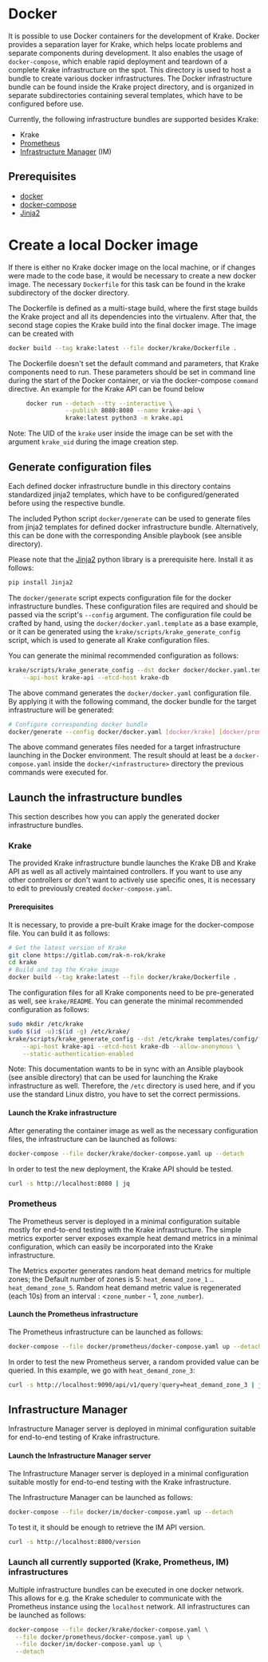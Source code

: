 # Docker

It is possible to use Docker containers for the development of Krake. Docker provides
a separation layer for Krake, which helps locate problems and separate components during development.
It also enables the usage of `docker-compose`, which enable rapid deployment and teardown
of a complete Krake infrastructure on the spot.
This directory is used to host a bundle to create various docker infrastructures.
The Docker infrastructure bundle can be found inside the Krake project directory, and is organized in separate
subdirectories containing several templates, which have to be configured before use.

Currently, the following infrastructure bundles are supported besides Krake:

- Krake
- [Prometheus](https://prometheus.io/)
- [Infrastructure Manager](https://github.com/grycap/im) (IM)

## Prerequisites

- [docker](https://www.docker.com/)
- [docker-compose](https://docs.docker.com/compose/)
- [Jinja2](https://pypi.org/project/Jinja2/)

Create a local Docker image
===========================

If there is either no Krake docker image on the local machine, or if changes were made to the code base,
it would be necessary to create a new docker image.
The necessary `Dockerfile` for this task can be found in the krake subdirectory of the docker directory.

The Dockerfile is defined as a multi-stage build, where the first stage builds the Krake project
and all its dependencies into the virtualenv. After that, the second stage copies the Krake build
into the final docker image.
The image can be created with

```bash
docker build --tag krake:latest --file docker/krake/Dockerfile .
```

The Dockerfile doesn't set the default command and parameters, that Krake components need to run.
These parameters should be set in command line during the start of the Docker container,
or via the docker-compose ``command`` directive.
An example for the Krake API can be found below

```bash
     docker run --detach --tty --interactive \
                --publish 8080:8080 --name krake-api \
                krake:latest python3 -m krake.api
```

Note: The UID of the `krake` user inside the image can be set with the argument `krake_uid` during the image creation step.

## Generate configuration files

Each defined docker infrastructure bundle in this directory contains standardized jinja2
templates, which have to be configured/generated before using the respective bundle.

The included Python script `docker/generate` can be used to generate files from jinja2 templates
for defined docker infrastructure bundle. Alternatively, this can be done with the
corresponding Ansible playbook (see ansible directory).

Please note that the [Jinja2](https://pypi.org/project/Jinja2/) python library
is a prerequisite here. Install it as follows:
```bash
pip install Jinja2
```

The `docker/generate` script expects configuration file for the docker infrastructure
bundles. These configuration files are required and should be passed via the script's
``--config`` argument. The configuration file could be crafted by hand,
using the `docker/docker.yaml.template` as a base example, or it can be generated
using the `krake/scripts/krake_generate_config` script, which is used to generate all
Krake configuration files.

You can generate the minimal recommended configuration as follows:

```bash
krake/scripts/krake_generate_config --dst docker docker/docker.yaml.template \
    --api-host krake-api --etcd-host krake-db
```

The above command generates the `docker/docker.yaml` configuration file.
By applying it with the following command, the docker bundle for the target infrastructure will be generated:

```bash
# Configure corresponding docker bundle
docker/generate --config docker/docker.yaml [docker/krake] [docker/prometheus] [docker/im]
```

The above command generates files needed for a target infrastructure launching
in the Docker environment. The result should at least be a `docker-compose.yaml` inside the
`docker/<infrastructure>` directory the previous commands were executed for.


## Launch the infrastructure bundles

This section describes how you can apply the generated docker infrastructure bundles.

### Krake

The provided Krake infrastructure bundle launches the Krake DB and Krake API as well as all actively
maintained controllers. If you want to use any other controllers or don't want to actively use specific ones,
it is necessary to edit to previously created `docker-compose.yaml`.

#### Prerequisites

It is necessary, to provide a pre-built Krake image for the docker-compose file. You can build it as follows:

```bash
# Get the latest version of Krake
git clone https://gitlab.com/rak-n-rok/krake
cd krake
# Build and tag the Krake image
docker build --tag krake:latest --file docker/krake/Dockerfile .
```

The configuration files for all Krake components need to be pre-generated as well, see `krake/README`.
You can generate the minimal recommended configuration as follows:

```bash
sudo mkdir /etc/krake
sudo $(id -u):$(id -g) /etc/krake/
krake/scripts/krake_generate_config --dst /etc/krake templates/config/*.template templates/config/krakectl.yaml.template \
    --api-host krake-api --etcd-host krake-db --allow-anonymous \
    --static-authentication-enabled
```

Note: This documentation wants to be in sync with an Ansible playbook (see ansible directory) that
can be used for launching the Krake infrastructure as well. Therefore, the `/etc` directory is
used here, and if you use the standard Linux distro, you have to set the correct permissions.

#### Launch the Krake infrastructure

After generating the container image as well as the necessary configuration files, the infrastructure
can be launched as follows:

```bash
docker-compose --file docker/krake/docker-compose.yaml up --detach
```

In order to test the new deployment, the Krake API should be tested.

```bash
curl -s http://localhost:8080 | jq
```


### Prometheus

The Prometheus server is deployed in a minimal configuration suitable mostly for end-to-end testing
with the Krake infrastructure. The simple metrics exporter server exposes example heat demand metrics
in a minimal configuration, which can easily be incorporated into the Krake infrastructure.

The Metrics exporter generates random heat demand metrics for multiple zones;
the Default number of zones is 5: `heat_demand_zone_1` .. `heat_demand_zone_5`.
Random heat demand metric value is regenerated (each 10s) from an interval : <`zone_number` - 1, `zone_number`).

#### Launch the Prometheus infrastructure

The Prometheus infrastructure can be launched as follows:

```bash
docker-compose --file docker/prometheus/docker-compose.yaml up --detach
```

In order to test the new Prometheus server, a random provided value can be
queried. In this example, we go with `heat_demand_zone_3`:

```bash
curl -s http://localhost:9090/api/v1/query?query=heat_demand_zone_3 | jq
```


## Infrastructure Manager

Infrastructure Manager server is deployed in minimal configuration suitable for end-to-end
testing of Krake infrastructure.

#### Launch the Infrastructure Manager server

The Infrastructure Manager server is deployed in a minimal configuration suitable mostly for
end-to-end testing with the Krake infrastructure.

The Infrastructure Manager can be launched as follows:

```bash
docker-compose --file docker/im/docker-compose.yaml up --detach
```

To test it, it should be enough to retrieve the IM API version.

```bash
curl -s http://localhost:8800/version
```


### Launch all currently supported (Krake, Prometheus, IM) infrastructures

Multiple infrastructure bundles can be executed in one docker network.
This allows for e.g. the Krake scheduler to communicate with the Prometheus
instance using the `localhost` network.
All infrastructures can be launched as follows:

```bash
docker-compose --file docker/krake/docker-compose.yaml \
  --file docker/prometheus/docker-compose.yaml up \
  --file docker/im/docker-compose.yaml up \
  --detach
```
